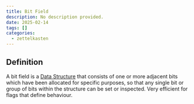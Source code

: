 ```yaml
---
title: Bit Field
description: No description provided.
date: 2025-02-14
tags: []
categories:
  - zettelkasten
---
```


## Definition

A bit field is a [Data Structure](Data%20Structure) that consists of one or more
adjacent bits which have been allocated for specific purposes, so that any
single bit or group of bits within the structure can be set or inspected.
Very efficient for flags that define behaviour.
